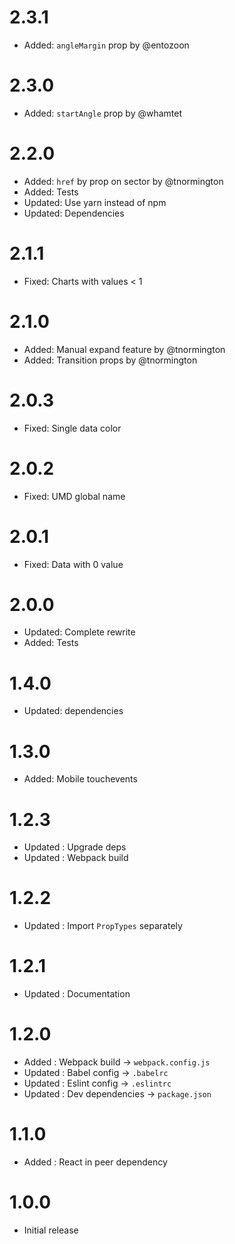 # 2.3.1

- Added: `angleMargin` prop by @entozoon

# 2.3.0

- Added: `startAngle` prop by @whamtet

# 2.2.0

-   Added: `href` by  prop on sector by @tnormington
-   Added: Tests
-   Updated: Use yarn instead of npm
-   Updated: Dependencies

# 2.1.1

-   Fixed: Charts with values < 1

# 2.1.0

-   Added: Manual expand feature by @tnormington
-   Added: Transition props by @tnormington

# 2.0.3

-   Fixed: Single data color

# 2.0.2

-   Fixed: UMD global name

# 2.0.1

-   Fixed: Data with 0 value

# 2.0.0

-   Updated: Complete rewrite
-   Added: Tests

# 1.4.0

-   Updated: dependencies

# 1.3.0

-   Added: Mobile touchevents

# 1.2.3

-   Updated : Upgrade deps
-   Updated : Webpack build

# 1.2.2

-   Updated : Import `PropTypes` separately

# 1.2.1

-   Updated : Documentation

# 1.2.0

-   Added : Webpack build -> `webpack.config.js`
-   Updated : Babel config -> `.babelrc`
-   Updated : Eslint config -> `.eslintrc`
-   Updated : Dev dependencies -> `package.json`

# 1.1.0

-   Added : React in peer dependency

# 1.0.0

-   Initial release
